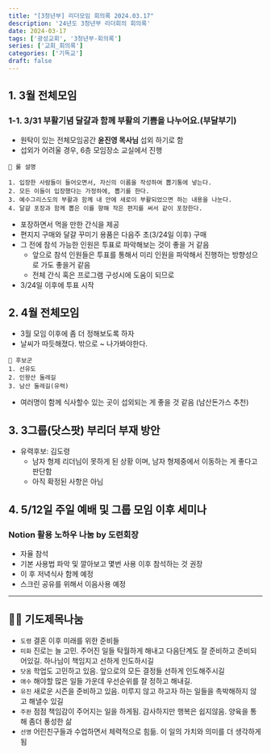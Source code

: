 ```yaml
---
title: "[3청년부] 리더모임 회의록 2024.03.17"
description: '24년도 3청년부 리더회의 회의록'
date: 2024-03-17
tags: ['광성교회', '3청년부-회의록']
series: ['교회_회의록']
categories: ['기독교']
draft: false
---
```

## 1. 3월 전체모임
### 1-1. 3/31 부활기념 달걀과 함께 부활의 기쁨을 나누어요.(부달부기)
- 원탁이 있는 전체모임공간 __윤진영 목사님__ 섭외 하기로 함  
- 섭외가 어려울 경우, 6층 모임장소 교실에서 진행
```  
🤔 룰 설명

1. 입장한 사람들이 들어오면서, 자신의 이름을 작성하여 뽑기통에 넣는다.
2. 모든 이들이 입장했다는 가정하에, 뽑기를 한다.
3. 예수그리스도의 부활과 함께 내 안에 새로이 부활되었으면 하는 내용을 나눈다.
4. 달걀 포장과 함께 뽑은 이를 향해 작은 편지를 써서 같이 포장한다.
```
- 포장하면서 먹을 만한 간식을 제공
- 편지지 구매와 달걀 꾸미기 용품은 다음주 초(3/24일 이후) 구매
- 그 전에 참석 가능한 인원은 투표로 파악해보는 것이 좋을 거 같음
  - 앞으로 참석 인원들은 투표를 통해서 미리 인원을 파악해서 진행하는 방향성으로 가도 좋을거 같음
  - 전체 간식 혹은 프로그램 구성시에 도움이 되므로
- 3/24일 이후에 투표 시작
## 2. 4월 전체모임
- 3월 모임 이후에 좀 더 정해보도록 하자
- 날씨가 따듯해졌다. 밖으로 ~ 나가봐야한다.
```
🚗 후보군
1. 선유도
2. 인왕산 둘레길
3. 남산 둘레길(유력)
```
- 여러명이 함께 식사할수 있는 곳이 섭외되는 게 좋을 것 같음 (남산돈가스 추천)
## 3. 3그룹(닷스팟) 부리더 부재 방안
- 유력후보: 김도령
  - 남자 형제 리더님이 못하게 된 상황 이며, 남자 형제중에서 이동하는 게 좋다고 판단함
  - 아직 확정된 사항은 아님
## 4. 5/12일 주일 예배 및 그룹 모임 이후 세미나
### Notion 활용 노하우 나눔 by 도련회장
- 자율 참석
- 기본 사용법 파악 및 깔아보고 몇번 사용 이후 참석하는 것 권장
- 이 후 저녁식사 함께 예정
- 스크린 공유를 위해서 이음사용 예정
---
## 🙏🏽 기도제목나눔
* `도령` 결혼 이후 미래를 위한 준비들
* `미화` 진로는 늘 고민. 주어진 일들 탁월하게 해내고 다음단계도 잘 준비하고 준비되어있길. 하나님이 책임지고 선하게 인도하시길
* `닷옴` 학업도 고민하고 있음. 앞으로의 모든 결정들 선하게 인도해주시길
* `애수` 해야할 많은 일들 가운데 우선순위를 잘 정하고 해내길.
* `유진` 새로운 시즌을 준비하고 있음. 미루지 않고 하고자 하는 일들을 촉박해하지 않고 해낼수 있길
* `주완` 점점 책임감이 주어지는 일을 하게됨. 감사하지만 행복은 쉽지않음. 양육을 통해 좀더 풍성한 삶
* `선영` 어린친구들과 수업하면서 체력적으로 힘듦. 이 일의 가치와 의미를 더 생각하게 됨
